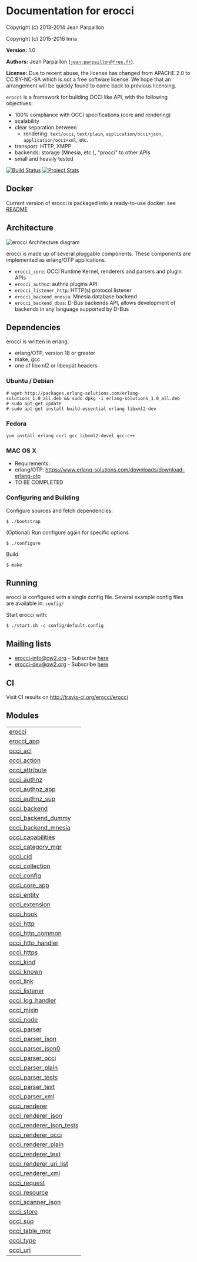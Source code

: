 

# Documentation for erocci #

Copyright (c) 2013-2014 Jean Parpaillon

Copyright (c) 2015-2016 Inria

__Version:__ 1.0

__Authors:__ Jean Parpaillon ([`jean.parpaillon@free.fr`](mailto:jean.parpaillon@free.fr)).

__License:__ Due to recent abuse, the license has changed from APACHE
2.0 to CC BY-NC-SA which is _not_ a free software license. We hope
that an arrangement will be quickly found to come back to previous
licensing.

`erocci` is a framework for building OCCI like API, with the following objectives:
* 100% compliance with OCCI specifications (core and rendering)
* scalability
* clear separation between 
  * rendering: `text/occi`, `text/plain`, `application/occi+json`, `application/occi+xml`, etc.
* transport: HTTP, XMPP
* backends: storage (Mnesia, etc.), "procci" to other APIs
* small and heavily tested

[![Build Status](https://travis-ci.org/erocci/erocci.svg?branch=master)](https://travis-ci.org/erocci/erocci) [![Project Stats](https://www.openhub.net/p/erocci/widgets/project_thin_badge.gif)](https://www.openhub.net/p/erocci)

## Docker

Current version of erocci is packaged into a ready-to-use docker: see
[README](tools/docker/README.md)

## Architecture

![erocci Architecture diagram](https://raw.github.com/erocci/erocci/master/doc/erocci.png)

erocci is made up of several pluggable components. These components
are implemented as erlang/OTP applications.

* `erocci_core`: OCCI Runtime Kernel, renderers and parsers and plugin APIs
* `erocci_authnz`:  authnz plugins API
* `erocci_listener_http`: HTTP(s) protocol listener
* `erocci_backend_mnesia`: Mnesia database backend
* `erocci_backend_dbus`: D-Bus backends API, allows development of
backends in any language supported by D-Bus

## Dependencies

erocci is written in erlang.

* erlang/OTP, version 18 or greater
* make, gcc
* one of libxml2 or libexpat headers

### Ubuntu / Debian

```
# wget http://packages.erlang-solutions.com/erlang-solutions_1.0_all.deb && sudo dpkg -i erlang-solutions_1.0_all.deb
# sudo apt-get update
# sudo apt-get install build-essential erlang libxml2-dev
```

### Fedora

```
yum install erlang curl gcc libxml2-devel gcc-c++
```

### MAC OS X

* Requirements:
* erlang/OTP: https://www.erlang-solutions.com/downloads/download-erlang-otp
* TO BE COMPLETED

### Configuring and Building

Configure sources and fetch dependencies:

```
$ ./bootstrap
```
(Optional) Run configure again for specific options

```
$ ./configure
```
Build:

```
$ make
```

## Running

erocci is configured with a single config file. Several example config
files are available in: `config/`

Start erocci with:

```
$ ./start.sh -c config/default.config
```

## Mailing lists

* [erocci-info@ow2.org](mailto:erocci-info@ow2.org) - Subscribe [here](http://forge.ow2.org/mail/?group_id=429)
* [erocci-dev@ow2.org](mailto:erocci-dev@ow2.org) - Subscribe [here](http://forge.ow2.org/mail/?group_id=429)

## CI

Visit CI results on http://travis-ci.org/erocci/erocci


## Modules ##


<table width="100%" border="0" summary="list of modules">
<tr><td><a href="http://github.com/erocci/erocci/blob/master/doc/erocci.md" class="module">erocci</a></td></tr>
<tr><td><a href="http://github.com/erocci/erocci/blob/master/doc/erocci_app.md" class="module">erocci_app</a></td></tr>
<tr><td><a href="http://github.com/erocci/erocci/blob/master/doc/occi_acl.md" class="module">occi_acl</a></td></tr>
<tr><td><a href="http://github.com/erocci/erocci/blob/master/doc/occi_action.md" class="module">occi_action</a></td></tr>
<tr><td><a href="http://github.com/erocci/erocci/blob/master/doc/occi_attribute.md" class="module">occi_attribute</a></td></tr>
<tr><td><a href="http://github.com/erocci/erocci/blob/master/doc/occi_authnz.md" class="module">occi_authnz</a></td></tr>
<tr><td><a href="http://github.com/erocci/erocci/blob/master/doc/occi_authnz_app.md" class="module">occi_authnz_app</a></td></tr>
<tr><td><a href="http://github.com/erocci/erocci/blob/master/doc/occi_authnz_sup.md" class="module">occi_authnz_sup</a></td></tr>
<tr><td><a href="http://github.com/erocci/erocci/blob/master/doc/occi_backend.md" class="module">occi_backend</a></td></tr>
<tr><td><a href="http://github.com/erocci/erocci/blob/master/doc/occi_backend_dummy.md" class="module">occi_backend_dummy</a></td></tr>
<tr><td><a href="http://github.com/erocci/erocci/blob/master/doc/occi_backend_mnesia.md" class="module">occi_backend_mnesia</a></td></tr>
<tr><td><a href="http://github.com/erocci/erocci/blob/master/doc/occi_capabilities.md" class="module">occi_capabilities</a></td></tr>
<tr><td><a href="http://github.com/erocci/erocci/blob/master/doc/occi_category_mgr.md" class="module">occi_category_mgr</a></td></tr>
<tr><td><a href="http://github.com/erocci/erocci/blob/master/doc/occi_cid.md" class="module">occi_cid</a></td></tr>
<tr><td><a href="http://github.com/erocci/erocci/blob/master/doc/occi_collection.md" class="module">occi_collection</a></td></tr>
<tr><td><a href="http://github.com/erocci/erocci/blob/master/doc/occi_config.md" class="module">occi_config</a></td></tr>
<tr><td><a href="http://github.com/erocci/erocci/blob/master/doc/occi_core_app.md" class="module">occi_core_app</a></td></tr>
<tr><td><a href="http://github.com/erocci/erocci/blob/master/doc/occi_entity.md" class="module">occi_entity</a></td></tr>
<tr><td><a href="http://github.com/erocci/erocci/blob/master/doc/occi_extension.md" class="module">occi_extension</a></td></tr>
<tr><td><a href="http://github.com/erocci/erocci/blob/master/doc/occi_hook.md" class="module">occi_hook</a></td></tr>
<tr><td><a href="http://github.com/erocci/erocci/blob/master/doc/occi_http.md" class="module">occi_http</a></td></tr>
<tr><td><a href="http://github.com/erocci/erocci/blob/master/doc/occi_http_common.md" class="module">occi_http_common</a></td></tr>
<tr><td><a href="http://github.com/erocci/erocci/blob/master/doc/occi_http_handler.md" class="module">occi_http_handler</a></td></tr>
<tr><td><a href="http://github.com/erocci/erocci/blob/master/doc/occi_https.md" class="module">occi_https</a></td></tr>
<tr><td><a href="http://github.com/erocci/erocci/blob/master/doc/occi_kind.md" class="module">occi_kind</a></td></tr>
<tr><td><a href="http://github.com/erocci/erocci/blob/master/doc/occi_known.md" class="module">occi_known</a></td></tr>
<tr><td><a href="http://github.com/erocci/erocci/blob/master/doc/occi_link.md" class="module">occi_link</a></td></tr>
<tr><td><a href="http://github.com/erocci/erocci/blob/master/doc/occi_listener.md" class="module">occi_listener</a></td></tr>
<tr><td><a href="http://github.com/erocci/erocci/blob/master/doc/occi_log_handler.md" class="module">occi_log_handler</a></td></tr>
<tr><td><a href="http://github.com/erocci/erocci/blob/master/doc/occi_mixin.md" class="module">occi_mixin</a></td></tr>
<tr><td><a href="http://github.com/erocci/erocci/blob/master/doc/occi_node.md" class="module">occi_node</a></td></tr>
<tr><td><a href="http://github.com/erocci/erocci/blob/master/doc/occi_parser.md" class="module">occi_parser</a></td></tr>
<tr><td><a href="http://github.com/erocci/erocci/blob/master/doc/occi_parser_json.md" class="module">occi_parser_json</a></td></tr>
<tr><td><a href="http://github.com/erocci/erocci/blob/master/doc/occi_parser_json0.md" class="module">occi_parser_json0</a></td></tr>
<tr><td><a href="http://github.com/erocci/erocci/blob/master/doc/occi_parser_occi.md" class="module">occi_parser_occi</a></td></tr>
<tr><td><a href="http://github.com/erocci/erocci/blob/master/doc/occi_parser_plain.md" class="module">occi_parser_plain</a></td></tr>
<tr><td><a href="http://github.com/erocci/erocci/blob/master/doc/occi_parser_tests.md" class="module">occi_parser_tests</a></td></tr>
<tr><td><a href="http://github.com/erocci/erocci/blob/master/doc/occi_parser_text.md" class="module">occi_parser_text</a></td></tr>
<tr><td><a href="http://github.com/erocci/erocci/blob/master/doc/occi_parser_xml.md" class="module">occi_parser_xml</a></td></tr>
<tr><td><a href="http://github.com/erocci/erocci/blob/master/doc/occi_renderer.md" class="module">occi_renderer</a></td></tr>
<tr><td><a href="http://github.com/erocci/erocci/blob/master/doc/occi_renderer_json.md" class="module">occi_renderer_json</a></td></tr>
<tr><td><a href="http://github.com/erocci/erocci/blob/master/doc/occi_renderer_json_tests.md" class="module">occi_renderer_json_tests</a></td></tr>
<tr><td><a href="http://github.com/erocci/erocci/blob/master/doc/occi_renderer_occi.md" class="module">occi_renderer_occi</a></td></tr>
<tr><td><a href="http://github.com/erocci/erocci/blob/master/doc/occi_renderer_plain.md" class="module">occi_renderer_plain</a></td></tr>
<tr><td><a href="http://github.com/erocci/erocci/blob/master/doc/occi_renderer_text.md" class="module">occi_renderer_text</a></td></tr>
<tr><td><a href="http://github.com/erocci/erocci/blob/master/doc/occi_renderer_uri_list.md" class="module">occi_renderer_uri_list</a></td></tr>
<tr><td><a href="http://github.com/erocci/erocci/blob/master/doc/occi_renderer_xml.md" class="module">occi_renderer_xml</a></td></tr>
<tr><td><a href="http://github.com/erocci/erocci/blob/master/doc/occi_request.md" class="module">occi_request</a></td></tr>
<tr><td><a href="http://github.com/erocci/erocci/blob/master/doc/occi_resource.md" class="module">occi_resource</a></td></tr>
<tr><td><a href="http://github.com/erocci/erocci/blob/master/doc/occi_scanner_json.md" class="module">occi_scanner_json</a></td></tr>
<tr><td><a href="http://github.com/erocci/erocci/blob/master/doc/occi_store.md" class="module">occi_store</a></td></tr>
<tr><td><a href="http://github.com/erocci/erocci/blob/master/doc/occi_sup.md" class="module">occi_sup</a></td></tr>
<tr><td><a href="http://github.com/erocci/erocci/blob/master/doc/occi_table_mgr.md" class="module">occi_table_mgr</a></td></tr>
<tr><td><a href="http://github.com/erocci/erocci/blob/master/doc/occi_type.md" class="module">occi_type</a></td></tr>
<tr><td><a href="http://github.com/erocci/erocci/blob/master/doc/occi_uri.md" class="module">occi_uri</a></td></tr></table>

